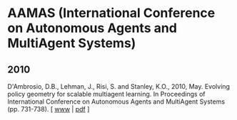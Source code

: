 # AAMAS (International Conference on Autonomous Agents and MultiAgent Systems)

## 2010

D'Ambrosio, D.B., Lehman, J., Risi, S. and Stanley, K.O., 2010, May. Evolving policy geometry for scalable multiagent learning. In Proceedings of International Conference on Autonomous Agents and MultiAgent Systems (pp. 731-738). [ [www](https://dl.acm.org/doi/abs/10.5555/1838206.1838303) | [pdf](https://ifaamas.org/Proceedings/aamas2010/pdf/01%20Full%20Papers/15_04_FP_0630.pdf) ]
